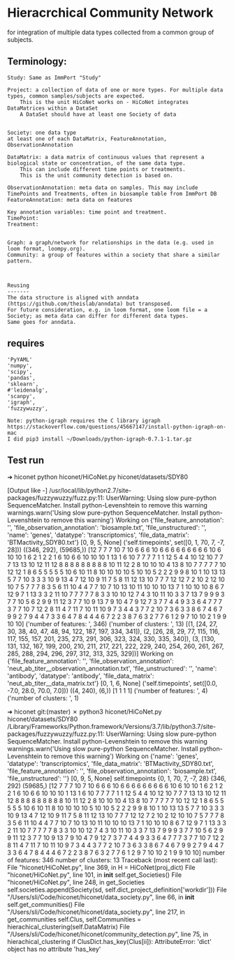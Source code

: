 # Hieracrchical Community Network
for integration of multiple data types collected from a common group of subjects.

## Terminology:
    Study: Same as ImmPort "Study"

    Project: a collection of data of one or more types. For multiple data types, common samples/subjects are expected.
        This is the unit HiCoNet works on - HiCoNet integrates DataMatrices within a DataSet
        A DataSet should have at least one Society of data


    Society: one data type
    at least one of each DataMatrix, FeatureAnnotation, ObservationAnnotation

    DataMatrix: a data matrix of continuous values that represent a biological state or concentration, of the same data type.
        This can include different time points or treatments.
        This is the unit community detection is based on.

    ObservationAnnotation: meta data on samples. This may include TimePoints and Treatments, often in biosample table from ImmPort DB
    FeatureAnnotation: meta data on features

    Key annotation variables: time point and treatment.
    TimePoint:
    Treatment:


    Graph: a graph/network for relationships in the data (e.g. used in loom format, loompy.org).
    Community: a group of features within a society that share a similar pattern.



    Reusing
    -------
    The data structure is aligned with anndata (https://github.com/theislab/anndata) but transposed.
    For future consideration, e.g. in loom format, one loom file = a Society; as meta data can differ for different data types.
    Same goes for anndata.


## requires
    'PyYAML'
    'numpy',
    'scipy',
    'pandas',
    'sklearn',
    #'leidenalg',
    'scanpy',
    'igraph',
    'fuzzywuzzy',

    Note: python-igraph requires the C library igraph  
    https://stackoverflow.com/questions/45667147/install-python-igraph-on-mac
    I did pip3 install ~/Downloads/python-igraph-0.7.1-1.tar.gz



## Test run
➜  hiconet python hiconet/HiCoNet.py hiconet/datasets/SDY80

[Output like -]
/usr/local/lib/python2.7/site-packages/fuzzywuzzy/fuzz.py:11: UserWarning: Using slow pure-python SequenceMatcher. Install python-Levenshtein to remove this warning
  warnings.warn('Using slow pure-python SequenceMatcher. Install python-Levenshtein to remove this warning')
    Working on {'file_feature_annotation': '', 'file_observation_annotation': 'biosample.txt', 'file_unstructured': '', 'name': 'genes', 'datatype': 'transcriptomics', 'file_data_matrix': 'BTMactivity_SDY80.txt'}
    [0, 9, 5, None]
    ('self.timepoints', set([0, 1, 70, 7, -7, 28]))
    ((346, 292), (59685,))
    [12  7  7  7 10  7 10  6  6  6 10  6  6  6  6  6  6  6  6  6 10  6 10 10
      1  6  2  1  2  2  1  6 10  6  6 10 10 10  1 13  1  6 10  7  7  7  7  1
      1 12  5  4  4 10 12 10  7  7  7 13 13 10 12 11 12  8  8  8  8  8  8  8
      8  8 10 11 12  2  8 10 10 10  4 13  8 10  7  7  7  7  7 10 12 12  1  8
      6  5  5  5  5  5 10  6 10 11  8 10 10 10 10  5 10 10  5  2  2  2  9  9
      8 10  1 10 13 13  5  7  7 10  3  3  3 10  9 13  4  7 12 10  9 11  7  5
      8 11 12 13 10  7  7  7 12 12  7  2 10  2 12 10 10  7  5  7  7  7  8  3
      5  6 11 10  4  4  7  7 10  7 10 13 10 11 10 10 10 13  7  1 10 10 10  8
      6  7 12  9  7  1 13  3  3  2 11 10  7  7  7  7  7  8  3  3 10 10 12  7
      4  3 10 11 10  3  3  7 13  7  9  9  9  3  7  7 10  5  6  2  9  9 11 12
      3  7  7 10  9 13  7  9 10  4  7  9 12  7  3  7  7  4  4  9  3  3  6  4
      7  7  7  3  7  7 10  7 12  2  8 11  4  7 11  7 10 11 10  9  7  3  4  4
      3  7  7  2 10  7  3  6  3  3  8  6  7  4  6  7  9  9  2  7  9  4  4  7
      3  3  6  4  7  8  4  4  4  6  7  2  2  3  8  7  6  3  2  7  7  6  1  2
      9  7 10 10  2  1  9  9 10 10]
    ('number of features: ', 346)
    ('number of clusters: ', 13)
    [(1, [24, 27, 30, 38, 40, 47, 48, 94, 122, 187, 197, 334, 341]), (2, [26, 28, 29, 77, 115, 116, 117, 155, 157, 201, 235, 273, 291, 306, 323, 324, 330, 335, 340]), (3, [130, 131, 132, 167, 199, 200, 210, 211, 217, 221, 222, 229, 240, 254, 260, 261, 267, 285, 288, 294, 296, 297, 312, 313, 325, 329])]
    Working on {'file_feature_annotation': '', 'file_observation_annotation': 'neut_ab_titer__observation_annotation.txt', 'file_unstructured': '', 'name': 'antibody', 'datatype': 'antibody', 'file_data_matrix': 'neut_ab_titer__data_matrix.txt'}
    [0, 1, 6, None]
    ('self.timepoints', set([0.0, -7.0, 28.0, 70.0, 7.0]))
    ((4, 240), (6,))
    [1 1 1 1]
    ('number of features: ', 4)
    ('number of clusters: ', 1)


➜  hiconet git:(master) ✗ python3 hiconet/HiCoNet.py hiconet/datasets/SDY80
/Library/Frameworks/Python.framework/Versions/3.7/lib/python3.7/site-packages/fuzzywuzzy/fuzz.py:11: UserWarning: Using slow pure-python SequenceMatcher. Install python-Levenshtein to remove this warning
  warnings.warn('Using slow pure-python SequenceMatcher. Install python-Levenshtein to remove this warning')
    Working on {'name': 'genes', 'datatype': 'transcriptomics', 'file_data_matrix': 'BTMactivity_SDY80.txt', 'file_feature_annotation': '', 'file_observation_annotation': 'biosample.txt', 'file_unstructured': ''}
    [0, 9, 5, None]
    self.timepoints {0, 1, 70, 7, -7, 28}
    (346, 292) (59685,)
    [12  7  7  7 10  7 10  6  6  6 10  6  6  6  6  6  6  6  6  6 10  6 10 10
      1  6  2  1  2  2  1  6 10  6  6 10 10 10  1 13  1  6 10  7  7  7  7  1
      1 12  5  4  4 10 12 10  7  7  7 13 13 10 12 11 12  8  8  8  8  8  8  8
      8  8 10 11 12  2  8 10 10 10  4 13  8 10  7  7  7  7  7 10 12 12  1  8
      6  5  5  5  5  5 10  6 10 11  8 10 10 10 10  5 10 10  5  2  2  2  9  9
      8 10  1 10 13 13  5  7  7 10  3  3  3 10  9 13  4  7 12 10  9 11  7  5
      8 11 12 13 10  7  7  7 12 12  7  2 10  2 12 10 10  7  5  7  7  7  8  3
      5  6 11 10  4  4  7  7 10  7 10 13 10 11 10 10 10 13  7  1 10 10 10  8
      6  7 12  9  7  1 13  3  3  2 11 10  7  7  7  7  7  8  3  3 10 10 12  7
      4  3 10 11 10  3  3  7 13  7  9  9  9  3  7  7 10  5  6  2  9  9 11 12
      3  7  7 10  9 13  7  9 10  4  7  9 12  7  3  7  7  4  4  9  3  3  6  4
      7  7  7  3  7  7 10  7 12  2  8 11  4  7 11  7 10 11 10  9  7  3  4  4
      3  7  7  2 10  7  3  6  3  3  8  6  7  4  6  7  9  9  2  7  9  4  4  7
      3  3  6  4  7  8  4  4  4  6  7  2  2  3  8  7  6  3  2  7  7  6  1  2
      9  7 10 10  2  1  9  9 10 10]
    number of features:  346
    number of clusters:  13
    Traceback (most recent call last):
      File "hiconet/HiCoNet.py", line 369, in <module>
        H = HiCoNet(proj_dict)
      File "hiconet/HiCoNet.py", line 101, in __init__
        self.get_Societies()
      File "hiconet/HiCoNet.py", line 248, in get_Societies
        self.societies.append(Society(sd, self.dict_project_definition['workdir']))
      File "/Users/sli/Code/hiconet/hiconet/data_society.py", line 66, in __init__
        self.get_communities()
      File "/Users/sli/Code/hiconet/hiconet/data_society.py", line 217, in get_communities
        self.Clus, self.Communities = hierachical_clustering(self.DataMatrix)
      File "/Users/sli/Code/hiconet/hiconet/community_detection.py", line 75, in hierachical_clustering
        if ClusDict.has_key(Clus[ii]):
    AttributeError: 'dict' object has no attribute 'has_key'




